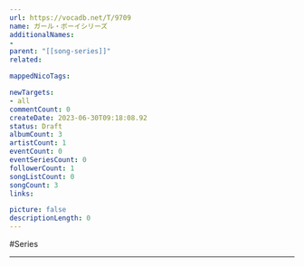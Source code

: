 ```yaml
---
url: https://vocadb.net/T/9709
name: ガール・ボーイシリーズ
additionalNames: 
- 
parent: "[[song-series]]"
related:

mappedNicoTags:

newTargets:
- all
commentCount: 0
createDate: 2023-06-30T09:18:08.92
status: Draft
albumCount: 3
artistCount: 1
eventCount: 0
eventSeriesCount: 0
followerCount: 1
songListCount: 0
songCount: 3
links: 

picture: false
descriptionLength: 0
---
```


#Series



---

